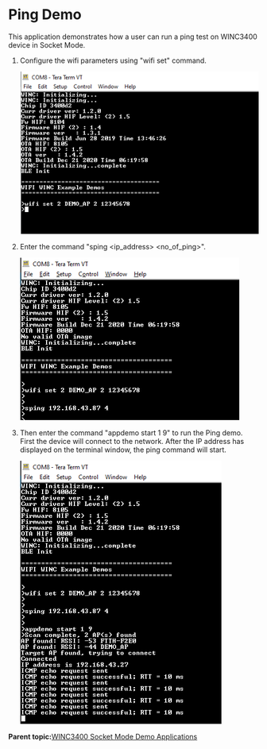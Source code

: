 # Ping Demo

This application demonstrates how a user can run a ping test on WINC3400 device in Socket Mode.

1.  Configure the wifi parameters using "wifi set" command.

    ![ping_demo_config](GUID-4DC916AC-6E5D-4F01-94F4-4D5AE0B066E8-low.png)

2.  Enter the command "sping <ip\_address\> <no\_of\_ping\>".

    ![sping_cmd](GUID-BB74EE8D-61AD-4D19-A022-24FF1FDB24D3-low.png)

3.  Then enter the command "appdemo start 1 9" to run the Ping demo.<br />First the device will connect to the network. After the IP address has displayed on the terminal window, the ping command will start.

    ![ping_response](GUID-5296FDD9-296B-4EA6-AD1C-711B9D539A9C-low.png)


**Parent topic:**[WINC3400 Socket Mode Demo Applications](GUID-0F3F81B8-4EC2-400B-BA38-648D7FD12A61.md)

